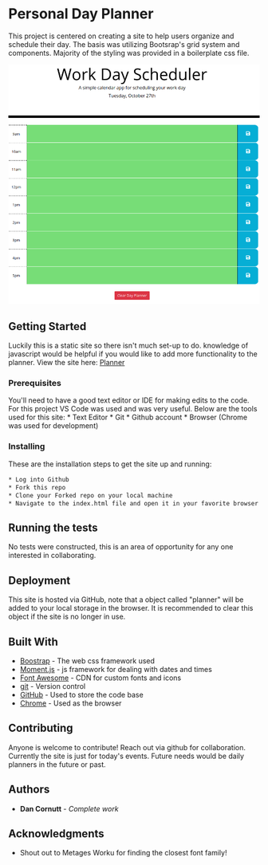 # Personal Day Planner

This project is centered on creating a site to help users organize and schedule their day. The basis was utilizing Bootsrap's grid system and components. Majority of the styling was provided in a boilerplate css file.

![Day Planner App](https://github.com/dancornutt/UWB-05HW-DayPlanner/blob/master/images/DayPlanner.png)

## Getting Started

Luckily this is a static site so there isn't much set-up to do. knowledge of javascript would be helpful if you would like to add more functionality to the planner.
View the site here: [Planner](https://dancornutt.github.io/UWB-05HW-DayPlanner/)

### Prerequisites

You'll need to have a good text editor or IDE for making edits to the code. For this project VS Code was used and was very useful.
Below are the tools used for this site:
    * Text Editor
    * Git
    * Github account
    * Browser (Chrome was used for development)

### Installing

These are the installation steps to get the site up and running:

    * Log into Github
    * Fork this repo 
    * Clone your Forked repo on your local machine
    * Navigate to the index.html file and open it in your favorite browser

## Running the tests

No tests were constructed, this is an area of opportunity for any one interested in collaborating.

## Deployment

This site is hosted via GitHub, note that a object called "planner" will be added to your local storage in the browser. It is recommended to clear this object if the site is no longer in use.

## Built With

* [Boostrap](https://getbootstrap.com/) - The web css framework used
* [Moment.js](https://momentjs.com/) - js framework for dealing with dates and times
* [Font Awesome](https://fontawesome.com/) - CDN for custom fonts and icons
* [git](https://git-scm.com/) - Version control
* [GitHub](https://github.com/) - Used to store the code base
* [Chrome](https://www.google.com/chrome/) - Used as the browser

## Contributing

Anyone is welcome to contribute! Reach out via github for collaboration. Currently the site is just for today's events. Future needs would be daily planners in the future or past.

## Authors

* **Dan Cornutt** - *Complete work*

## Acknowledgments

* Shout out to Metages Worku for finding the closest font family!